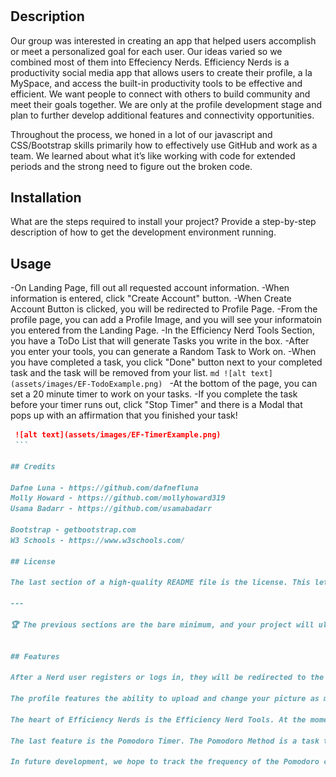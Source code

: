 # <Efficiency-Nerds>

## Description

Our group was interested in creating an app that helped users accomplish or meet a personalized goal for each user. Our ideas varied so we combined most of them into Effeciency Nerds. Efficiency Nerds is a productivity social media app that allows users to create their profile, a la MySpace, and access the built-in productivity tools to be effective and efficient. We want people to connect with others to build community and meet their goals together. We are only at the profile development stage and plan to further develop additional features and connectivity opportunities. 

Throughout the process, we honed in a lot of our javascript and CSS/Bootstrap skills primarily how to effectively use GitHub and work as a team. We learned about what it’s like working with code for extended periods and the strong need to figure out the broken code.


## Installation

What are the steps required to install your project? Provide a step-by-step description of how to get the development environment running.

## Usage
-On Landing Page, fill out all requested account information. 
-When information is entered, click "Create Account" button.
-When Create Account Button is clicked, you will be redirected to Profile Page. 
-From the profile page, you can add a Profile Image, and you will see your informatoin you entered from the Landing Page.
-In the Efficiency Nerd Tools Section, you have a ToDo List that will generate Tasks you write in the box.
-After you enter your tools, you can generate a Random Task to Work on. 
-When you have completed a task, you click "Done" button next to your completed task and the task will be removed from your list. ```md
    ![alt text](assets/images/EF-TodoExample.png)
    ```
-At the bottom of the page, you can set a 20 minute timer to work on your tasks. 
-If you complete the task before your timer runs out, click "Stop Timer" and there is a Modal that pops up with an affirmation that you finished your task!
   ```md
    ![alt text](assets/images/EF-TimerExample.png)
    ```

## Credits

Dafne Luna - https://github.com/dafnefluna
Molly Howard - https://github.com/mollyhoward319
Usama Badarr - https://github.com/usamabadarr

Bootstrap - getbootstrap.com
W3 Schools - https://www.w3schools.com/

## License

The last section of a high-quality README file is the license. This lets other developers know what they can and cannot do with your project. If you need help choosing a license, refer to [https://choosealicense.com/](https://choosealicense.com/).

---

🏆 The previous sections are the bare minimum, and your project will ultimately determine the content of this document. You might also want to consider adding the following sections.


## Features

After a Nerd user registers or logs in, they will be redirected to the homepage where they will see a profile overview and different productivity features. 

The profile features the ability to upload and change your picture as many times as you like. You will also see a sticker sheet, which is a collection of sticker awards for completing tasks and meeting your goals. At the moment this feature does not work but is under development.

The heart of Efficiency Nerds is the Efficiency Nerd Tools. At the moment users can create their to-do lists by simply adding to our To-Do List form. For users who may struggle with executive dysfunction issues, we created a task randomizer that will draw from the existing to-do list and pick a task for you to do.

The last feature is the Pomodoro Timer. The Pomodoro Method is a task timing technique that gives you 20 minutes to work uninterrupted with a 5-minute break, and users can repeat that cycle as many times as needed. Our timer will run for 20 minutes, but we understand some people have complicated lives so they can stop the timer. Once the timer is stopped Nerds will be shown a congratulatory message. 

In future development, we hope to track the frequency of the Pomodoro cycle, and the number of tasks completed, to establish the sticker reward system.
